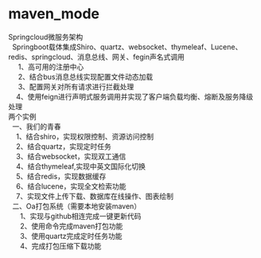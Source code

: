 # maven_mode
Springcloud微服务架构  
&nbsp;  Springboot载体集成Shiro、quartz、websocket、thymeleaf、Lucene、redis、springcloud、消息总线、网关、fegin声名式调用   
&nbsp; &nbsp;&nbsp; 1、高可用的注册中心  
&nbsp; &nbsp;&nbsp; 2、结合bus消息总线实现配置文件动态加载  
&nbsp; &nbsp;&nbsp; 3、配置网关对所有请求进行拦截处理  
&nbsp; &nbsp;&nbsp;4、使用feign进行声明式服务调用并实现了客户端负载均衡、熔断及服务降级处理  
两个实例  
&nbsp; 一、我们的青春  
&nbsp; &nbsp;&nbsp;1、结合shiro，实现权限控制、资源访问控制  
&nbsp; &nbsp;&nbsp;2、结合quartz，实现定时任务  
&nbsp; &nbsp;&nbsp;3、结合websocket，实现双工通信  
&nbsp; &nbsp;&nbsp;4、结合thymeleaf,实现中英文国际化切换  
&nbsp; &nbsp;&nbsp;5、结合redis，实现数据缓存  
&nbsp; &nbsp;&nbsp;6、结合lucene，实现全文检索功能  
&nbsp; &nbsp;&nbsp;7、实现文件上传下载、数据库在线操作、图表绘制  
&nbsp; 二、Oa打包系统（需要本地安装maven）    
&nbsp; &nbsp; &nbsp; 1、实现与github相连完成一键更新代码  
&nbsp; &nbsp; &nbsp; 2、使用命令完成maven打包功能  
&nbsp; &nbsp; &nbsp; 3、使用quartz完成定时任务功能  
&nbsp; &nbsp; &nbsp; 4、完成打包压缩下载功能  
  
